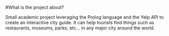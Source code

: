 #What is the project about?

Small academic project leveraging the Prolog language and the Yelp API to create an interactive city guide. It can help tourists find things such as restaurants, museums, parks, etc... in any major city around the world. 

